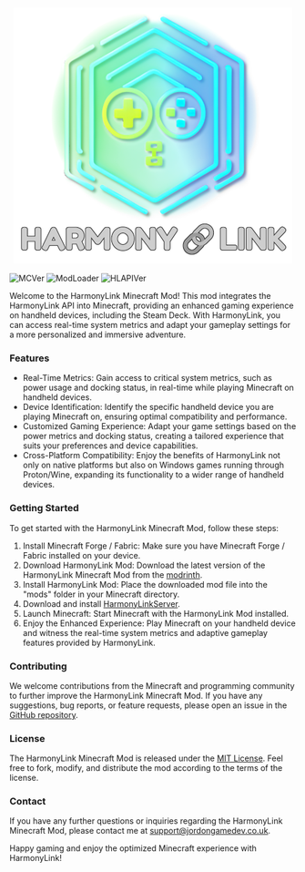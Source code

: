 <p align="center">
  <img src="Resources/HarmonyLinkBanner.png" alt="HarmonyLinkMC"/>
</p>

![MCVer](https://img.shields.io/badge/MC-1.19.4-blue)
![ModLoader](https://img.shields.io/badge/Mod_Loader-Forge_/_Fabric-blue)
![HLAPIVer](https://img.shields.io/badge/HarmonyLink_API_Version-V1-blue)

Welcome to the HarmonyLink Minecraft Mod! This mod integrates the HarmonyLink API into Minecraft, providing an enhanced gaming experience on handheld devices, including the Steam Deck. With HarmonyLink, you can access real-time system metrics and adapt your gameplay settings for a more personalized and immersive adventure.

### Features

- Real-Time Metrics: Gain access to critical system metrics, such as power usage and docking status, in real-time while playing Minecraft on handheld devices.
- Device Identification: Identify the specific handheld device you are playing Minecraft on, ensuring optimal compatibility and performance.
- Customized Gaming Experience: Adapt your game settings based on the power metrics and docking status, creating a tailored experience that suits your preferences and device capabilities.
- Cross-Platform Compatibility: Enjoy the benefits of HarmonyLink not only on native platforms but also on Windows games running through Proton/Wine, expanding its functionality to a wider range of handheld devices.

### Getting Started

To get started with the HarmonyLink Minecraft Mod, follow these steps:

1. Install Minecraft Forge / Fabric: Make sure you have Minecraft Forge / Fabric installed on your device.
2. Download HarmonyLink Mod: Download the latest version of the HarmonyLink Minecraft Mod from the [modrinth](https://modrinth.com/mod/harmonylinkmc).
3. Install HarmonyLink Mod: Place the downloaded mod file into the "mods" folder in your Minecraft directory.
4. Download and install [HarmonyLinkServer](https://github.com/Jordonbc/HarmonyLinkServer/releases/latest/download/harmonylink_installer.desktop).
4. Launch Minecraft: Start Minecraft with the HarmonyLink Mod installed.
5. Enjoy the Enhanced Experience: Play Minecraft on your handheld device and witness the real-time system metrics and adaptive gameplay features provided by HarmonyLink.

### Contributing

We welcome contributions from the Minecraft and programming community to further improve the HarmonyLink Minecraft Mod. If you have any suggestions, bug reports, or feature requests, please open an issue in the [GitHub repository](https://github.com/Jordonbc/HarmonyLinkMC/issues).

### License

The HarmonyLink Minecraft Mod is released under the [MIT License](LICENSE). Feel free to fork, modify, and distribute the mod according to the terms of the license.

### Contact

If you have any further questions or inquiries regarding the HarmonyLink Minecraft Mod, please contact me at [support@jordongamedev.co.uk](mailto:support@jordongamedev.co.uk).

Happy gaming and enjoy the optimized Minecraft experience with HarmonyLink!

